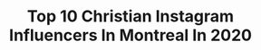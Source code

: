 ---
title: Top 10 Christian Instagram Influencers In Montreal In 2020
description: >-
  Find top christian Instagram influencers in Montreal in 2020. Most popular hashtags: # #creative #smallbusinesses #funny.
platform: Instagram
profiles:
  - username: "curtismason"
    fullname: >-
      Curtis Mason
    location: "Canada"
    followers: 6112
    engagement: 1657
    commentsToLikes: 0.033079
    id: ck6ubucspbrhx0j71xehwccu8
    verified: false
    hashtags: ""
  - username: "pythia.queen"
    fullname: >-
      🔮PYTHIA🔮
    location: "Canada"
    followers: 11537
    engagement: 1580
    commentsToLikes: 0.037808
    id: ck5qdi2d7vov70i11cz1b0ros
    verified: false
    hashtags: "#dragmarriage, #monsterhigh, #reddevilmakeup, #harleyquinn"
  - username: "goaliedance"
    fullname: >-
      
    location: "Canada"
    followers: 5785
    engagement: 1596
    commentsToLikes: 0.006630
    id: ck8t0jhl7s9m00j787ug6r5ue
    verified: false
    hashtags: "#laval, #williamslake, #soogreyhounds, #brantford"
  - username: "issa.checkmate"
    fullname: >-
      Issa Sissoko
    location: "Canada"
    followers: 5241
    engagement: 539
    commentsToLikes: 0.188012
    id: ckap4453y5rfn0i788g3f5xho
    verified: false
    hashtags: "#afrobeat, #africa, #drake, #hiphop"
  - username: "curtismason"
    fullname: >-
      Curtis Mason
    location: "Canada"
    followers: 6112
    engagement: 1657
    commentsToLikes: 0.033079
    id: ck6ubucspbrhx0j71xehwccu8
    verified: false
    hashtags: ""
  - username: "natashaahuja"
    fullname: >-
      Natasha | Beauty + Self Care
    location: "Canada"
    followers: 57529
    engagement: 242
    commentsToLikes: 0.114008
    id: ck5c6oq5h5vn40i11619eva0c
    verified: false
    hashtags: ""
  - username: "girl.mom.of.1"
    fullname: >-
      Ashley Izikson | Selena’s Mama
    location: "Canada"
    followers: 20182
    engagement: 280
    commentsToLikes: 0.262395
    id: ck602t4n9izw10i14m5siu34p
    verified: false
    hashtags: "#flatlaystyle, #womenwholead, #mompreneurlife, #momhustle"
  - username: "fullsnack_developer"
    fullname: >-
      Nicholas Olsen | Developer
    location: "Canada"
    followers: 47664
    engagement: 289
    commentsToLikes: 0.018819
    id: ck15qkc4m39l40i19vtq2pk0o
    verified: false
    hashtags: "#beard, #talktome, #gasmask, #webapp"
  - username: "foley4real"
    fullname: >-
      Ricky Foley
    location: "Canada"
    followers: 3777
    engagement: 1193
    commentsToLikes: 0.068940
    id: ck6ty7j2a23oh0j71qfm6ue8e
    verified: true
    hashtags: "#mgv, #riderville, #gc100, #foleyfarms"
  - username: "life.with.char"
    fullname: >-
      Julie
    location: "Canada"
    followers: 10320
    engagement: 482
    commentsToLikes: 0.238790
    id: ck0w6py6e9qw40i1909dgtws2
    verified: false
    hashtags: "#housework, #newbed, #newhobby, #childhood"
---